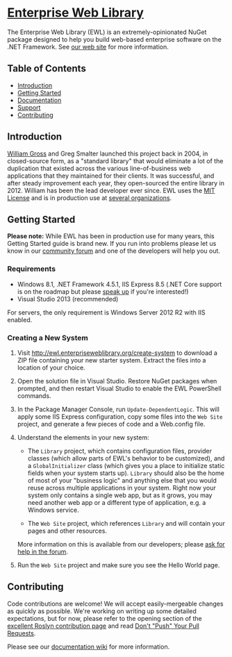 # [Enterprise Web Library](http://enterpriseweblibrary.org/)

The Enterprise Web Library (EWL) is an extremely-opinionated NuGet package designed to help you build web-based enterprise software on the .NET Framework. See [our web site](http://enterpriseweblibrary.org/) for more information.


## Table of Contents

*	[Introduction](#introduction)
*	[Getting Started](#getting-started)
*	[Documentation](#documentation)
*	[Support](#support)
*	[Contributing](#contributing)


## Introduction

[William Gross](http://wgross.net/) and Greg Smalter launched this project back in 2004, in closed-source form, as a "standard library" that would eliminate a lot of the duplication that existed across the various line-of-business web applications that they maintained for their clients. It was successful, and after steady improvement each year, they open-sourced the entire library in 2012. William has been the lead developer ever since. EWL uses the [MIT License](http://opensource.org/licenses/MIT) and is in production use at [several organizations](http://enterpriseweblibrary.org/usedby/).


## Getting Started

**Please note:** While EWL has been in production use for many years, this Getting Started guide is brand new. If you run into problems please let us know in our [community forum](https://community.enterpriseweblibrary.org/) and one of the developers will help you out.


### Requirements

*	Windows 8.1, .NET Framework 4.5.1, IIS Express 8.5 (.NET Core support is on the roadmap but please [speak up](https://community.enterpriseweblibrary.org/) if you're interested!)
*	Visual Studio 2013 (recommended)

For servers, the only requirement is Windows Server 2012 R2 with IIS enabled.


### Creating a New System

1.	Visit http://ewl.enterpriseweblibrary.org/create-system to download a ZIP file containing your new starter system. Extract the files into a location of your choice.

2.	Open the solution file in Visual Studio. Restore NuGet packages when prompted, and then restart Visual Studio to enable the EWL PowerShell commands.

3.	In the Package Manager Console, run `Update-DependentLogic`. This will apply some IIS Express configuration, copy some files into the `Web Site` project, and generate a few pieces of code and a Web.config file.

4.	Understand the elements in your new system:

	*	The `Library` project, which contains configuration files, provider classes (which allow parts of EWL's behavior to be customized), and a `GlobalInitializer` class (which gives you a place to initialize static fields when your system starts up). `Library` should also be the home of most of your "business logic" and anything else that you would reuse across multiple applications in your system. Right now your system only contains a single web app, but as it grows, you may need another web app or a different type of application, e.g. a Windows service.

	*	The `Web Site` project, which references `Library` and will contain your pages and other resources.

	More information on this is available from our developers; please [ask for help in the forum](https://community.enterpriseweblibrary.org/).

5.	Run the `Web Site` project and make sure you see the Hello World page.


## Contributing

Code contributions are welcome! We will accept easily-mergeable changes as quickly as possible. We're working on writing up some detailed expectations, but for now, please refer to the opening section of the [excellent Roslyn contribution page](https://github.com/dotnet/roslyn/wiki/Contributing-Code) and read [Don't "Push" Your Pull Requests](http://www.igvita.com/2011/12/19/dont-push-your-pull-requests/).

Please see our [documentation wiki](https://enduracode.fogbugz.com/default.asp?W5) for more information.